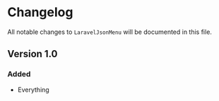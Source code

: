 # Changelog

All notable changes to `LaravelJsonMenu` will be documented in this file.

## Version 1.0

### Added
- Everything
